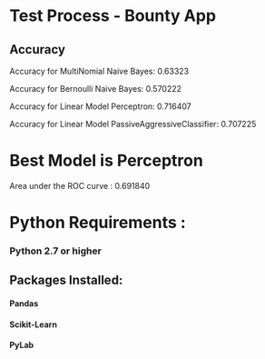 # Test Process - Bounty App

## Accuracy

  Accuracy for MultiNomial Naive Bayes: 0.63323
  
  Accuracy for Bernoulli Naive Bayes: 0.570222
  
  Accuracy for Linear Model Perceptron: 0.716407
  
  Accuracy for Linear Model PassiveAggressiveClassifier: 0.707225
  
# Best Model is Perceptron
  
  Area under the ROC curve : 0.691840
  
# Python Requirements :
### Python 2.7 or higher

## Packages Installed:
#### Pandas
#### Scikit-Learn
#### PyLab
        







